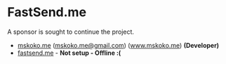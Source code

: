 # FastSend.me

A sponsor is sought to continue the project.

- [mskoko.me](https://github.com/mskoko) (mskoko.me@gmail.com) (www.mskoko.me) __(Developer)__
- [fastsend.me](http://fastsend.me) - __Not setup - Offline :(__
